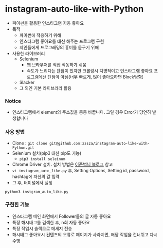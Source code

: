 # instagram-auto-like-with-Python
- 파이썬을 활용한 인스타그램 자동 좋아요
- 목적
    - 파이썬에 적응하기 위해
    - 인스타그램 좋아요를 대신 해주는 프로그램 구현
    - 지인들에게 프로그래밍의 흥미를 돋구기 위해
- 사용한 라이브러리
    - Selenium
        - 웹 브라우저를 직접 작동하기 쉬움
        - 속도가 느리다는 단점이 있지만 크롤링시 치명적이고 인스타그램 좋아요 프로그램에선 단점이 아님(너무 빠르게, 많이 좋아요하면 Block당함)
    - Slacker
    - 그 외엔 기본 라이브러리 활용

### Notice
- 인스타그램에서 element의 주소값을 종종 바꿉니다. 그럴 경우 Error가 당연히 발생합니다

### 사용 방법
- Clone : ```git clone git@github.com:zzsza/instagram-auto-like-with-Python.git```
- Selenium 설치(pip3 대신 pip도 가능)
    - ```pip3 install seleinum```
- Chrome Driver 설치. 설치 방법은 [이준범님 블로그](https://beomi.github.io/2017/02/27/HowToMakeWebCrawler-With-Selenium/) 참고
- ```vi instagram_auto_like.py``` 후, Setting Options, Setting id, password, hashtag에 자신의 값 입력
- 그 후, 터미널에서 실행
```
python3 instgram_auto_like.py
```

### 구현한 기능
- 인스타그램 메인 화면에서 Follower들의 글 자동 좋아요
- 특정 해시태그를 검색한 후, n회 자동 좋아요
- 특정 작업시 슬랙으로 메세지 전송
- 해시태그 좋아요시 컨텐츠의 오류로 페이지가 사라지면, 해당 작업을 건너뛰고 다시 수행



